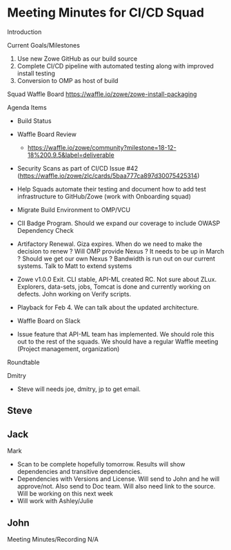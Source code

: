 # Meeting Minutes for CI/CD Squad

Introduction

Current Goals/Milestones

1. Use new Zowe GitHub as our build source
2. Complete CI/CD pipeline with automated testing along with improved install testing
3. Conversion to OMP as host of build

Squad Waffle Board
https://waffle.io/zowe/zowe-install-packaging

Agenda Items

- Build Status
- Waffle Board Review
  - https://waffle.io/zowe/community?milestone=18-12-18%200.9.5&label=deliverable

- Security Scans as part of CI/CD Issue #42 (https://waffle.io/zowe/zlc/cards/5baa777ca897d30075425314)
- Help Squads automate their testing and document how to add test infrastructure to GitHub/Zowe (work with Onboarding squad)
- Migrate Build Environment to OMP/VCU
- CII Badge Program. Should we expand our coverage to include OWASP Dependency Check
- Artifactory Renewal. Giza expires. When do we need to make the decision to renew ? Will OMP provide Nexus ? It needs to be up in March ? Should we get our own Nexus ? Bandwidth is run out on our current systems. Talk to Matt to extend systems
- Zowe v1.0.0 Exit. CLI stable, API-ML created RC. Not sure about ZLux. Explorers, data-sets, jobs, Tomcat is done and currently working on defects. John working on Verify scripts.
- Playback for Feb 4. We can talk about the updated architecture.
- Waffle Board on Slack
- Issue feature that API-ML team has implemented. We should role this out to the rest of the squads. We should have a regular Waffle meeting (Project management, organization)

Roundtable

Dmitry
- Steve will needs
joe, dmitry, jp to get email.

Steve
-

Jack
- 

Mark
- Scan to be complete hopefully tomorrow. Results will show dependencies and transitive dependencies.
- Dependencies with Versions and License. Will send to John and he will approve/not. Also send to Doc team. Will also need link to the source. Will be working on this next week
- Will work with Ashley/Julie

John
-

Meeting Minutes/Recording
N/A
